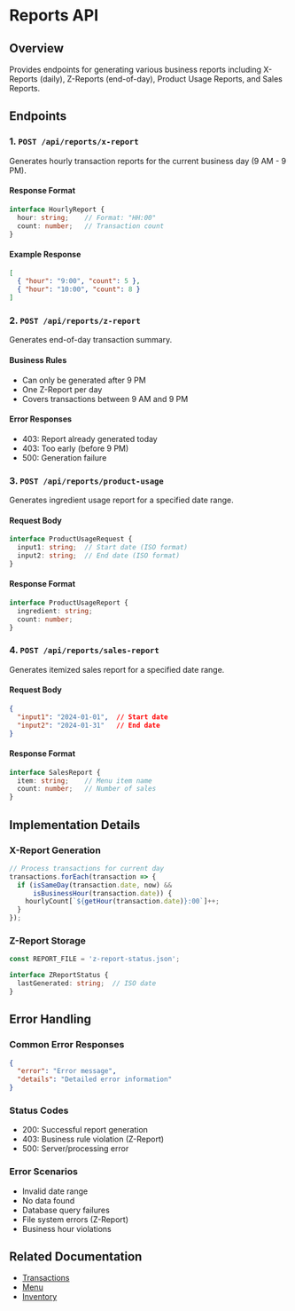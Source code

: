 # Reports API

## Overview

Provides endpoints for generating various business reports including X-Reports (daily), Z-Reports (end-of-day), Product Usage Reports, and Sales Reports.

## Endpoints

### 1. `POST /api/reports/x-report`
Generates hourly transaction reports for the current business day (9 AM - 9 PM).

#### Response Format
```typescript
interface HourlyReport {
  hour: string;    // Format: "HH:00"
  count: number;   // Transaction count
}
```

#### Example Response
```json
[
  { "hour": "9:00", "count": 5 },
  { "hour": "10:00", "count": 8 }
]
```

### 2. `POST /api/reports/z-report`
Generates end-of-day transaction summary.

#### Business Rules
- Can only be generated after 9 PM
- One Z-Report per day
- Covers transactions between 9 AM and 9 PM

#### Error Responses
- 403: Report already generated today
- 403: Too early (before 9 PM)
- 500: Generation failure

### 3. `POST /api/reports/product-usage`
Generates ingredient usage report for a specified date range.

#### Request Body
```typescript
interface ProductUsageRequest {
  input1: string;  // Start date (ISO format)
  input2: string;  // End date (ISO format)
}
```

#### Response Format
```typescript
interface ProductUsageReport {
  ingredient: string;
  count: number;
}
```

### 4. `POST /api/reports/sales-report`
Generates itemized sales report for a specified date range.

#### Request Body
```json
{
  "input1": "2024-01-01",  // Start date
  "input2": "2024-01-31"   // End date
}
```

#### Response Format
```typescript
interface SalesReport {
  item: string;    // Menu item name
  count: number;   // Number of sales
}
```

## Implementation Details

### X-Report Generation
```typescript
// Process transactions for current day
transactions.forEach(transaction => {
  if (isSameDay(transaction.date, now) && 
      isBusinessHour(transaction.date)) {
    hourlyCount[`${getHour(transaction.date)}:00`]++;
  }
});
```

### Z-Report Storage
```typescript
const REPORT_FILE = 'z-report-status.json';

interface ZReportStatus {
  lastGenerated: string;  // ISO date
}
```

## Error Handling

### Common Error Responses
```json
{
  "error": "Error message",
  "details": "Detailed error information"
}
```

### Status Codes
- 200: Successful report generation
- 403: Business rule violation (Z-Report)
- 500: Server/processing error

### Error Scenarios
- Invalid date range
- No data found
- Database query failures
- File system errors (Z-Report)
- Business hour violations

## Related Documentation
- [Transactions](./transactions.md)
- [Menu](./menu.md)
- [Inventory](./inventory.md)